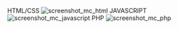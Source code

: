 HTML/CSS
![screenshot_mc_html](https://user-images.githubusercontent.com/27980534/31412143-4300cd0c-ae14-11e7-8daa-f05fdb20c55e.png)
JAVASCRIPT
![screenshot_mc_javascript](https://user-images.githubusercontent.com/27980534/31412164-61d0405a-ae14-11e7-940c-6962059a1047.png)
PHP
![screenshot_mc_php](https://user-images.githubusercontent.com/27980534/31412169-651a0caa-ae14-11e7-9c97-5d42ae6fd857.png)
